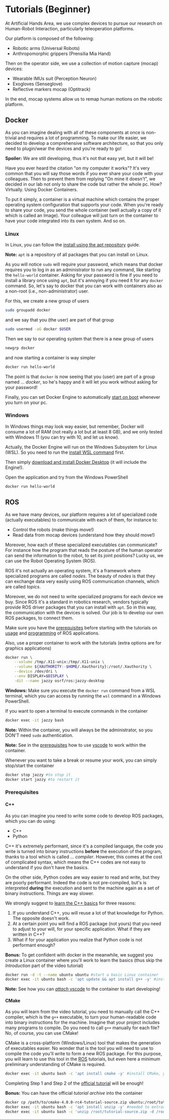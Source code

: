 # Tutorials (Beginner)

At Artificial Hands Area, we use complex devices to pursue our research on Human-Robot Interaction, particularly teleoperation platforms.

Our platform is composed of the following:

- Robotic arms (Universal Robots)
- Anthropomorphic grippers (Prensilia Mia Hand)

Then on the operator side, we use a collection of motion capture (mocap) devices:

- Wearable IMUs suit (Perception Neuron)
- Exogloves (Senseglove)  
- Reflective markers mocap (Optitrack)

In the end, mocap systems allow us to remap human motions on the robotic platform.

## Docker

As you can imagine dealing with all of these components at once is non-trivial and requires a lot of programming. To make our life easier, we decided to develop a comprehensive software architecture, so that you only need to plugin/wear the devices and you're ready to go!

**Spoiler:** We are still developing, thus it's not that easy yet, but it will be!

Have you ever heard the citation "on my computer it works"? It's very common that you will say those words if you ever share your code with your colleagues. Then to prevent them from replying "On mine it doesn't", we decided in our lab not only to share the code but rather the whole pc. How? Virtually. Using Docker Containers. 

To put it simply, a container is a virtual machine which contains the proper operating system configuration that supports your code. When you're ready to share your code, you send the whole container (well actually a copy of it which is called an Image). Your colleague will just turn on the container to have your code integrated into its own system. And so on.

### Linux

In Linux, you can follow the [install using the apt repository](https://docs.docker.com/engine/install/ubuntu/#install-using-the-repository) guide. 

**Note:** `apt` is a repository of all packages that you can install on Linux.

As you will notice `sudo` will require your password, which means that docker requires you to log in as an administrator to run any command, like starting the `hello-world` container. Asking for your password is fine if you need to install a library once using `apt`, but it's annoying if you need it for any `docker` command. So, let's say to docker that you can work with containers also as a non-root (i.e., non-administrator) user.

For this, we create a new group of users
``` bash
sudo groupadd docker
```
and we say that you (the user) are part of that group
``` bash
sudo usermod -aG docker $USER
```
Then we say to our operating system that there is a new group of users
``` bash
newgrp docker
```
and now starting a container is way simpler
``` bash
docker run hello-world
```
The point is that `docker` is now seeing that you (user) are part of a group named ... *docker*, so he's happy and it will let you work without asking for your password!

Finally, you can set Docker Engine to automatically [start on boot](https://docs.docker.com/engine/install/linux-postinstall/#configure-docker-to-start-on-boot-with-systemd) whenever you turn on your pc.

### Windows

In Windows things may look way easier, but remember, Docker will consume a lot of RAM (not really a lot but at least 8 GB), and we only tested with Windows 11 (you can try with 10, and let us know).

Actually, the Docker Engine will run on the Windows Subsystem for Linux (WSL). So you need to run the [install WSL command](https://learn.microsoft.com/en-us/windows/wsl/install#install-wsl-command) first.

Then simply [download and install Docker Desktop](https://docs.docker.com/desktop/setup/install/windows-install/) (it will include the Engine!).

Open the application and try from the Windows PowerShell
``` bash
docker run hello-world
```
## ROS

As we have many devices, our platform requires a lot of specialized code (actually executables) to communicate with each of them, for instance to:

- Control the robots (make things move!)
- Read data from mocap devices (understand how they should move!)

Moreover, how each of these specialized executables can communicate? For instance how the program that reads the posture of the human operator can send the information to the robot, to set its joint positions? Lucky us, we can use the Robot Operating System (ROS).

ROS it's not actually an operating system, it's a framework where specialized programs are called *nodes*. The beauty of *nodes* is that they can exchange data very easily using ROS communication channels, which are called *topics*.

Moreover, we do not need to write specialized programs for each device we buy. Since ROS it's a standard in robotics research, vendors typically provide ROS driver packages that you can install with `apt`. So in this way, the communication with the devices is solved. Our job is to develop our own ROS packages, to connect them.

Make sure you have the [prerequisites](#prerequisites) before starting with the tutorials on [usage](https://docs.ros.org/en/jazzy/Tutorials/Beginner-CLI-Tools.html#) and [programming](https://docs.ros.org/en/jazzy/Tutorials/Beginner-Client-Libraries.html#) of ROS applications.

Also, use a proper container to work with the tutorials (extra options are for graphics applications)
```bash
docker run \
    --volume /tmp/.X11-unix:/tmp/.X11-unix \
    --volume ${XAUTHORITY:-$HOME/.Xauthority}:/root/.Xauthority \
    --device /dev/dri \
    --env DISPLAY=$DISPLAY \
    -dit --name jazzy osrf/ros:jazzy-desktop
```

**Windows:** Make sure you execute the `docker run` command from a WSL terminal, which you can access by running the `wsl` command in a Windows PowerShell.

If you want to open a terminal to execute commands in the container
```bash
docker exec -it jazzy bash
```
**Note:** Within the container, you will always be the administrator, so you DON'T need `sudo` authentication.

**Note:** See in the [prerequisites](#prerequisites) how to use [vscode](index.md/#code-editor) to work within the container.

Whenever you want to take a break or resume your work, you can simply stop/start the container
```bash
docker stop jazzy #to stop it
docker start jazzy #to restart it
```
### Prerequisites

#### C++

As you can imagine you need to write some code to develop ROS packages, which you can do using:

- C++
- Python

C++ it's extremely performant, since it's a compiled language, the code you write is turned into binary instructions **before** the execution of the program, thanks to a tool which is called ... *compiler*. However, this comes at the cost of complicated syntax, which means the C++ codes are not easy to understand if you don't have the basics.

On the other side, Python codes are way easier to read and write, but they are poorly performant. Indeed the code is not pre-compiled, but's is interpreted **during** the execution and sent to the machine again as a set of binary instructions. Things are way slower.

We strongly suggest to [learn the C++ basics](https://www.youtube.com/playlist?list=PLOdai0B1qcTe18fxbq5o7NS5CrYYfabEo) for three reasons:

1. If you understand C++, you will reuse a lot of that knowledge for Python. The opposite doesn't work.
2. At a certain point you will find a ROS package (not yours) that you need to adjust to your will, for your specific application. What if they are written in C++?
3. What if for your application you realize that Python code is not performant enough?

**Bonus:** To get confident with docker in the meanwhile, we suggest you create a Linux container where you'll work to learn the basics (thus skip the *Introduction* part of the video tutorial)
```bash
docker run -d -t --name ubuntu ubuntu #start a basic Linux container
docker exec -it ubuntu bash -c 'apt update && apt install g++ -y' #install the C++ compiler, you will need it!
```
**Note:** See how you can [*attach* vscode](https://code.visualstudio.com/docs/devcontainers/attach-container) to the container to start developing!

#### CMake

As you will learn from the video tutorial, you need to manually call the C++ compiler, which is the `g++` executable, to turn your human-readable code into binary instructions for the machine. Imagine that your project includes many programs to compile. Do you need to call `g++` manually for each file? No, of course, you can use CMake!

CMake is a cross-platform (Windows/Linux) tool that makes the generation of executables easier. No wonder that is the tool you will need to use to compile the code you'll write to form a new ROS package. For this purpose, you will learn to use this tool in the [ROS](#ros) tutorials, but even here a minimum preliminary understanding of CMake is required. 
```bash
docker exec -it ubuntu bash -c 'apt install cmake -y' #install CMake, you will need it!
```
Completing Step 1 and Step 2 of the [official tutorial](https://cmake.org/cmake/help/latest/guide/tutorial/index.html) will be enough!

**Bonus:** You can have the official *tutorial archive* into the container
```bash
docker cp /path/to/cmake-4.0.0-rc4-tutorial-source.zip ubuntu:/root/tutorial-source.zip #copy to the container
docker exec -it ubuntu bash -c 'apt install unzip -y' #needed to extract the archive
docker exec -it ubuntu bash -c 'unzip /root/tutorial-source.zip -d /root/tutorial-source' #extract
```
